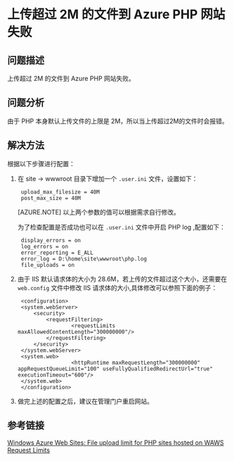 <properties
    pageTitle="上传超过 2M 的文件到 Azure PHP 网站失败"
    description="上传超过 2M 的文件到 Azure PHP 网站失败"
    service=""
    resource="webapps"
    authors="高手"
    displayOrder=""
    selfHelpType=""
    supportTopicIds=""
    productPesIds=""
    resourceTags="Web Apps, PHP, Upload File"
    cloudEnvironments="MoonCake" />
<tags
    ms.service="web-apps-aog"
    ms.date=""
    wacn.date="03/16/2017" />
# 上传超过 2M 的文件到 Azure PHP 网站失败

## **问题描述**

上传超过 2M 的文件到 Azure PHP 网站失败。

## **问题分析**

由于 PHP 本身默认上传文件的上限是 2M，所以当上传超过2M的文件时会报错。

## **解决方法**

根据以下步骤进行配置：

1. 在 site -> wwwroot 目录下增加一个 `.user.ini` 文件，设置如下：

        upload_max_filesize = 40M
        post_max_size = 40M

    [AZURE.NOTE] 以上两个参数的值可以根据需求自行修改。

    为了检查配置是否成功也可以在 `.user.ini` 文件中开启 PHP log ,配置如下：

        display_errors = on
        log_errors = on 
        error_reporting = E_ALL
        error_log = D:\home\site\wwwroot\php.log
        file_uploads = on

2. 由于 IIS 默认请求体的大小为 28.6M，若上传的文件超过这个大小，还需要在 `web.config` 文件中修改 IIS 请求体的大小,具体修改可以参照下面的例子：

        <configuration>
        <system.webServer>
            <security>
                <requestFiltering>
                        <requestLimits maxAllowedContentLength="300000000"/>
                </requestFiltering>
            </security>
        </system.webServer>
        <system.web>
                        <httpRuntime maxRequestLength="300000000" appRequestQueueLimit="100" useFullyQualifiedRedirectUrl="true" executionTimeout="600"/>
        </system.web>
        </configuration>

3. 做完上述的配置之后，建议在管理门户重启网站。

## **参考链接**

[Windows Azure Web Sites: File upload limit for PHP sites hosted on WAWS](https://blogs.msdn.microsoft.com/kaushal/2014/01/01/windows-azure-web-sites-file-upload-limit-for-php-sites-hosted-on-waws/)<br>
[Request Limits](https://www.iis.net/configreference/system.webserver/security/requestfiltering/requestlimits#001) 

